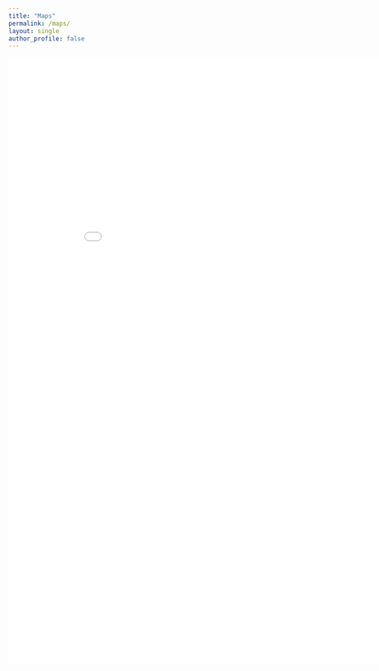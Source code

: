 ```yaml
---
title: "Maps"
permalink: /maps/
layout: single
author_profile: false
---
```


<iframe src= "assets/maps/stone_heatmap.html" width="900" height="1200" style="border:0;" allowfullscreen="" loading="lazy" referrerpolicy="no-referrer-when-downgrade"></iframe>
